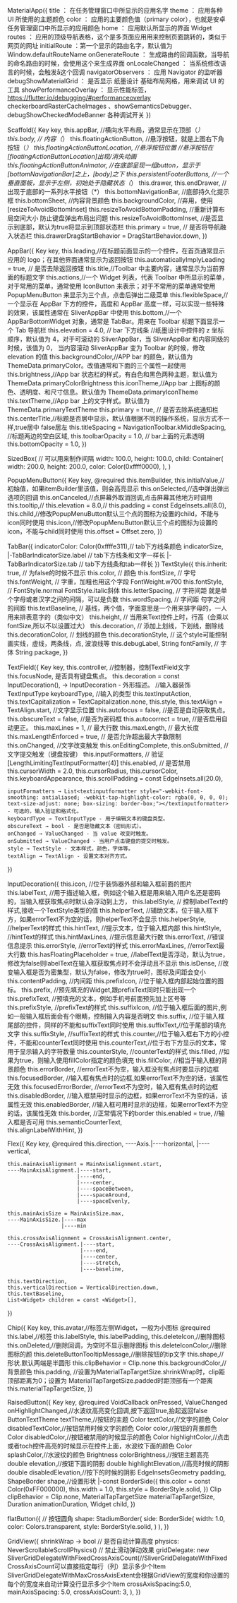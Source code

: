 MaterialApp({
    title ： 在任务管理窗口中所显示的应用名字
    theme ： 应用各种 UI 所使用的主题颜色
    color ： 应用的主要颜色值（primary color），也就是安卓任务管理窗口中所显示的应用颜色
    home ： 应用默认所显示的界面 Widget
    routes ： 应用的顶级导航表格，这个是多页面应用用来控制页面跳转的，类似于网页的网址
    initialRoute ：第一个显示的路由名字，默认值为 Window.defaultRouteName
    onGenerateRoute ： 生成路由的回调函数，当导航的命名路由的时候，会使用这个来生成界面
    onLocaleChanged ： 当系统修改语言的时候，会触发å这个回调
    navigatorObservers ： 应用 Navigator 的监听器
    debugShowMaterialGrid ： 是否显示 纸墨设计 基础布局网格，用来调试 UI 的工具
    showPerformanceOverlay ： 显示性能标签，https://flutter.io/debugging/#performanceoverlay
    checkerboardRasterCacheImages 、showSemanticsDebugger、debugShowCheckedModeBanner 各种调试开关
})

Scaffold({
    Key key,
    this.appBar, //横向水平布局，通常显示在顶部（*）
    this.body, // 内容（*）
    this.floatingActionButton, //悬浮按钮，就是上图右下角按钮（*）
    this.floatingActionButtonLocation, //悬浮按钮位置
    //悬浮按钮在[floatingActionButtonLocation]出现/消失动画
    this.floatingActionButtonAnimator,
    //在底部呈现一组button，显示于[bottomNavigationBar]之上，[body]之下
    this.persistentFooterButtons,  //一个垂直面板，显示于左侧，初始处于隐藏状态（*）
    this.drawer,
    this.endDrawer,  //出现于底部的一系列水平按钮（*）
    this.bottomNavigationBar,   //底部持久化提示框
    this.bottomSheet,  //内容背景颜色
    this.backgroundColor,  //弃用，使用[resizeToAvoidBottomInset]
    this.resizeToAvoidBottomPadding,  //重新计算布局空间大小 防止键盘弹出布局出问题
    this.resizeToAvoidBottomInset,  //是否显示到底部，默认为true将显示到顶部状态栏
    this.primary = true,   // 是否将导航融入状态栏
    this.drawerDragStartBehavior = DragStartBehavior.down,
})

AppBar({
    Key key,
    this.leading,//在标题前面显示的一个控件，在首页通常显示应用的 logo；在其他界面通常显示为返回按钮
    this.automaticallyImplyLeading = true, // 是否去除返回按钮
    this.title,//Toolbar 中主要内容，通常显示为当前界面的标题文字
    this.actions,//一个 Widget 列表，代表 Toolbar 中所显示的菜单，对于常用的菜单，通常使用 IconButton 来表示；对于不常用的菜单通常使用 PopupMenuButton 来显示为三个点，点击后弹出二级菜单
    this.flexibleSpace,//一个显示在 AppBar 下方的控件，高度和 AppBar 高度一样，可以实现一些特殊的效果，该属性通常在 SliverAppBar 中使用
    this.bottom,//一个 AppBarBottomWidget 对象，通常是 TabBar。用来在 Toolbar 标题下面显示一个 Tab 导航栏
    this.elevation = 4.0, // bar 下方线条
    //纸墨设计中控件的 z 坐标顺序，默认值为 4，对于可滚动的 SliverAppBar，当 SliverAppBar 和内容同级的时候，该值为 0， 当内容滚动 SliverAppBar 变为 Toolbar 的时候，修改 elevation 的值
    this.backgroundColor,//APP bar 的颜色，默认值为 ThemeData.primaryColor。改值通常和下面的三个属性一起使用
    this.brightness,//App bar 状态栏的样式，有白色和黑色两种主题，默认值为 ThemeData.primaryColorBrightness
    this.iconTheme,//App bar 上图标的颜色、透明度、和尺寸信息。默认值为 ThemeData.primaryIconTheme
    this.textTheme,//App bar 上的文字样式。默认值为 ThemeData.primaryTextTheme
    this.primary = true, // 是否去除系统通知栏
    this.centerTitle,//标题是否居中显示，默认值根据不同的操作系统，显示方式不一样,true居中 false居左
    this.titleSpacing = NavigationToolbar.kMiddleSpacing, //标题两边的空白区域,
    this.toolbarOpacity = 1.0, // bar上面的元素透明
    this.bottomOpacity = 1.0,
})

SizedBox( // 可以用来制作间隔
    width: 100.0,
    height: 100.0,
    child:  Container(
        width: 200.0,
        height: 200.0,
        color: Color(0xffff0000),
    ),
)

PopupMenuButton({
    Key key,
    @required this.itemBuilder,
    this.initialValue,//初始值，如果itemBuilder里该值，则会高亮显示
    this.onSelected,//选中弹出弹出选项的回调
    this.onCanceled,//点屏幕外取消回调,点击屏幕其他地方时调用
    this.tooltip,//
    this.elevation = 8.0,//
    this.padding = const EdgeInsets.all(8.0),
    this.child,//修改PopupMenuButton默认三个点的图标为设置的child，不能与icon同时使用
    this.icon,//修改PopupMenuButton默认三个点的图标为设置的icon，不能与child同时使用
    this.offset = Offset.zero,
})

TabBar({
    indicatorColor: Color(0xffffe311),// tab下方线条颜色
    indicatorSize,
        |-TabBarIndicatorSize.label   // tab下方线条和文字一样长
        |-TabBarIndicatorSize.tab     // tab下方线条和tab一样长
})
TextStyle({
    this.inherit: true,         // 为false的时候不显示
    this.color,                    // 颜色
    this.fontSize,               // 字号
    this.fontWeight,           // 字重，加粗也用这个字段  FontWeight.w700
    this.fontStyle,                // FontStyle.normal  FontStyle.italic斜体
    this.letterSpacing,        // 字符间距  就是单个字母或者汉字之间的间隔，可以是负数
    this.wordSpacing,        // 字间距 句字之间的间距
    this.textBaseline,        // 基线，两个值，字面意思是一个用来排字母的，一人用来排表意字的（类似中文）
    this.height,                // 当用来Text控件上时，行高（会乘以fontSize,所以不以设置过大）
    this.decoration,        // 添加上划线，下划线，删除线 
    this.decorationColor,    // 划线的颜色
    this.decorationStyle,    // 这个style可能控制画实线，虚线，两条线，点, 波浪线等
    this.debugLabel,
    String fontFamily,    // 字体
    String package,
})

TextField({
    Key key,
    this.controller,           //控制器，控制TextField文字
    this.focusNode,           是否具有键盘焦点。
    this.decoration = const InputDecoration(),   → InputDecoration -  外形描述。  //输入器装饰
    TextInputType keyboardType,   //输入的类型
    this.textInputAction,
    this.textCapitalization = TextCapitalization.none,
    this.style,
    this.textAlign = TextAlign.start,   //文字显示位置
    this.autofocus = false,        //是否是自动获取焦点。
    this.obscureText = false,      //是否为密码框
    this.autocorrect = true,   //是否启用自动更正。
    this.maxLines = 1,  // 最大行数
    this.maxLength,  // 最大长度
    this.maxLengthEnforced = true, // 是否允许超出最大字数限制
    this.onChanged,                //文字改变触发
    this.onEditingComplete,
    this.onSubmitted,   //文字提交触发（键盘按键）
    this.inputFormatters,  // 验证 [LengthLimitingTextInputFormatter(4)]
    this.enabled,    // 是否禁用
    this.cursorWidth = 2.0,
    this.cursorRadius,
    this.cursorColor,
    this.keyboardAppearance,
    this.scrollPadding = const EdgeInsets.all(20.0),

    inputFormatters → List<textinputformatter style="-webkit-font-smoothing: antialiased; -webkit-tap-highlight-color: rgba(0, 0, 0, 0); text-size-adjust: none; box-sizing: border-box;"></textinputformatter> 
    - 可选的，输入验证和格式化。
    keyboardType → TextInputType - 用于编辑文本的键盘类型。
    obscureText → bool - 是否是隐藏文本（密码形式）。
    onChanged → ValueChanged - 当 value 改变时触发。
    onSubmitted → ValueChanged - 当用户点击键盘的提交时触发。
    style → TextStyle - 文本样式，颜色，字体等。
    textAlign → TextAlign - 设置文本对齐方式。
})

InputDecoration({
    this.icon,    //位于装饰器外部和输入框前面的图片
    this.labelText,  //用于描述输入框，例如这个输入框是用来输入用户名还是密码的，当输入框获取焦点时默认会浮动到上方，
    this.labelStyle,  // 控制labelText的样式,接收一个TextStyle类型的值
    this.helperText, //辅助文本，位于输入框下方，如果errorText不为空的话，则helperText不会显示
    this.helperStyle, //helperText的样式
    this.hintText,  //提示文本，位于输入框内部
    this.hintStyle, //hintText的样式
    this.hintMaxLines, //提示信息最大行数
    this.errorText,  //错误信息提示
    this.errorStyle, //errorText的样式
    this.errorMaxLines,   //errorText最大行数
    this.hasFloatingPlaceholder = true,  //labelText是否浮动，默认为true，修改为false则labelText在输入框获取焦点时不会浮动且不显示
    this.isDense,   //改变输入框是否为密集型，默认为false，修改为true时，图标及间距会变小
    this.contentPadding, //内间距
    this.prefixIcon,  //位于输入框内部起始位置的图标。
    this.prefix,   //预先填充的Widget,跟prefixText同时只能出现一个
    this.prefixText,  //预填充的文本，例如手机号前面预先加上区号等
    this.prefixStyle,  //prefixText的样式
    this.suffixIcon, //位于输入框后面的图片,例如一般输入框后面会有个眼睛，控制输入内容是否明文
    this.suffix,  //位于输入框尾部的控件，同样的不能和suffixText同时使用
    this.suffixText,//位于尾部的填充文字
    this.suffixStyle,  //suffixText的样式
    this.counter,//位于输入框右下方的小控件，不能和counterText同时使用
    this.counterText,//位于右下方显示的文本，常用于显示输入的字符数量
    this.counterStyle, //counterText的样式
    this.filled,  //如果为true，则输入使用fillColor指定的颜色填充
    this.fillColor,  //相当于输入框的背景颜色
    this.errorBorder,   //errorText不为空，输入框没有焦点时要显示的边框
    this.focusedBorder,  //输入框有焦点时的边框,如果errorText不为空的话，该属性无效
    this.focusedErrorBorder,  //errorText不为空时，输入框有焦点时的边框
    this.disabledBorder,  //输入框禁用时显示的边框，如果errorText不为空的话，该属性无效
    this.enabledBorder,  //输入框可用时显示的边框，如果errorText不为空的话，该属性无效
    this.border, //正常情况下的border
    this.enabled = true,  //输入框是否可用
    this.semanticCounterText,  
    this.alignLabelWithHint,
})

Flex({
    Key key,
    @required this.direction,
    ----Axis.|----horizontal,
             |----vertical,

    this.mainAxisAlignment = MainAxisAlignment.start,
    ----MainAxisAlignment.|----start,
                          |----end,
                          |----center,
                          |----spaceBetween,
                          |----spaceAround,
                          |----spaceEvenly,

    this.mainAxisSize = MainAxisSize.max,
    ----MainAxisSize.|----max
                     |----min

    this.crossAxisAlignment = CrossAxisAlignment.center,
    ----CrossAxisAlignment.|----start,
                           |----end,
                           |----center,
                           |----stretch,
                           |----baseline,

    this.textDirection,
    this.verticalDirection = VerticalDirection.down,
    this.textBaseline,
    List<Widget> children = const <Widget>[],
})

Chip({
    Key key,
    this.avatar,//标签左侧Widget，一般为小图标
    @required this.label,//标签
    this.labelStyle,
    this.labelPadding,
    this.deleteIcon,//删除图标
    this.onDeleted,//删除回调，为空时不显示删除图标
    this.deleteIconColor,//删除图标的颜
    this.deleteButtonTooltipMessage,//删除按钮的tip文字
    this.shape,//形状.默认两端是半圆形
    this.clipBehavior = Clip.none
    this.backgroundColor,//背景颜色
    this.padding,
    //设置为MaterialTapTargetSize.shrinkWrap时，clip距顶部距离为0；设置为 MaterialTapTargetSize.padded时距顶部有一个距离
    this.materialTapTargetSize,
})

RaisedButton({
    Key key,
    @required VoidCallback onPressed,
    ValueChanged<bool> onHighlightChanged,//水波纹高亮变化回调,按下返回true,抬起返回false
    ButtonTextTheme textTheme,//按钮的主题
    Color textColor,//文字的颜色
    Color disabledTextColor,//按钮禁用时候文字的颜色
    Color color,//按钮的背景颜色
    Color disabledColor,//按钮被禁用的时候显示的颜色
    Color highlightColor,//点击或者toch控件高亮的时候显示在控件上面，水波纹下面的颜色
    Color splashColor,//水波纹的颜色
    Brightness colorBrightness,//按钮主题高亮
    double elevation,//按钮下面的阴影
    double highlightElevation,//高亮时候的阴影
    double disabledElevation,//按下的时候的阴影
    EdgeInsetsGeometry padding,
    ShapeBorder shape,//设置形状
        |-const BorderSide({
            this.color = const Color(0xFF000000),
            this.width = 1.0,
            this.style = BorderStyle.solid,
        })
    Clip clipBehavior = Clip.none,
    MaterialTapTargetSize materialTapTargetSize,
    Duration animationDuration,
    Widget child,
})

flatButton({ // 按钮圆角
    shape: StadiumBorder(
        side: BorderSide(
            width: 1.0,
            color: Colors.transparent,
            style: BorderStyle.solid,
        )
    ),
})

GridView({
    shrinkWrap -> bool  // 是否自动计算高度
    physics: NeverScrollableScrollPhysics() // 禁止滑动弹动效果
        gridDelegate: new SliverGridDelegateWithFixedCrossAxisCount(//SliverGridDelegateWithFixedCrossAxisCount可以直接指定每行（列）显示多少个Item   SliverGridDelegateWithMaxCrossAxisExtent会根据GridView的宽度和你设置的每个的宽度来自动计算没行显示多少个Item
        crossAxisSpacing:5.0,
        mainAxisSpacing: 5.0,
        crossAxisCount: 3,
    ),
})